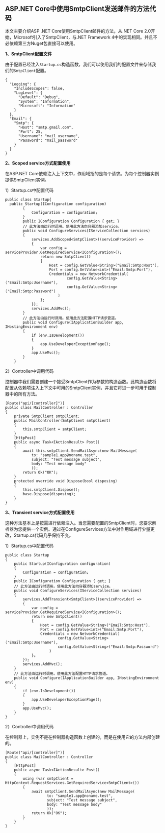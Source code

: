 ##  ASP.NET Core中使用SmtpClient发送邮件的方法代码

本文主要介绍ASP .NET Core使用SmtpClient邮件的方法，从.NET Core 2.0开始，Microsoft引入了SmtpClient，与.NET Framework 4中的实现相同。并且不必依赖第三方Nuget包直接可以使用。

**1、SmtpClient配置文件**

由于配置已经注入`Startup.cs`构造函数，我们可以使用我们的配置文件来存储我们的`SmtpClient`配置。

```
{  
  "Logging": {  
    "IncludeScopes": false,  
    "LogLevel": {  
      "Default": "Debug",  
      "System": "Information",  
      "Microsoft": "Information"  
    }  
  },  
  "Email": {  
    "Smtp": {  
      "Host": "smtp.gmail.com",  
      "Port": 25,  
      "Username": "mail_username",  
      "Password": "mail_password"  
    }  
  }  
}  
```



**2、Scoped service方式配置使用**

在ASP.NET Core依赖注入上下文中，作用域指的是每个请求。为每个控制器实例提供SmtpClient实例。

1）Startup.cs中配置代码

```
public class Startup{
  public Startup(IConfiguration configuration)  
        {  
            Configuration = configuration;  
        }  
        public IConfiguration Configuration { get; }  
        // 此方法由运行时调用。使用此方法向容器添加service。  
        public void ConfigureServices(IServiceCollection services)  
        {  
            services.AddScoped<SmtpClient>((serviceProvider) =>  
            {  
                var config = serviceProvider.GetRequiredService<IConfiguration>();  
                return new SmtpClient()  
                {  
                    Host = config.GetValue<String>("Email:Smtp:Host"),  
                    Port = config.GetValue<int>("Email:Smtp:Port"),  
                    Credentials = new NetworkCredential(  
                            config.GetValue<String>("Email:Smtp:Username"),   
                            config.GetValue<String>("Email:Smtp:Password")  
                        )  
                };  
            });  
            services.AddMvc();  
        }  
        // 此方法由运行时调用。使用此方法配置HTTP请求管道。  
        public void Configure(IApplicationBuilder app, IHostingEnvironment env)  
        {  
            if (env.IsDevelopment())  
            {  
                app.UseDeveloperExceptionPage();  
            }  
            app.UseMvc();  
        }  
    }  
```









2）Controller中调用代码

控制器中我们需要创建一个接受SmtpClient作为参数的构造函数。此构造函数将配置从依赖项注入上下文中可用的SmtpClient实例，并且它将进一步可用于控制器中的所有方法。

```
[Route("api/[controller]")]  
public class MailController : Controller  
{  
    private SmtpClient smtpClient;  
    public MailController(SmtpClient smtpClient)  
    {  
        this.smtpClient = smtpClient;  
    }  
    [HttpPost]  
    public async Task<IActionResult> Post()  
    {  
        await this.smtpClient.SendMailAsync(new MailMessage(  
            to: "sample1.app@noname.test",  
            subject: "Test message subject",  
            body: "Test message body"  
            ));  
        return Ok("OK");  
    }  
    protected override void Dispose(bool disposing)  
    {  
        this.smtpClient.Dispose();  
        base.Dispose(disposing);  
    }  
}  
```













**3、Transient service方式配置使用**

这种方法基本上是按需进行依赖注入。当您需要配置的SmtpClient时，您要求解析器为您提供一个实例。通过在ConfigureServices方法中对作用域进行少量更改，Startup.cs代码几乎保持不变。

1）Startup.cs中配置代码

```
public class Startup  
{  
    public Startup(IConfiguration configuration)  
    {  
        Configuration = configuration;  
    }  
    public IConfiguration Configuration { get; }  
    // 此方法由运行时调用。使用此方法向容器添加service。 
    public void ConfigureServices(IServiceCollection services)  
    {  
        services.AddTransient<SmtpClient>((serviceProvider) =>  
        {  
            var config = serviceProvider.GetRequiredService<IConfiguration>();  
            return new SmtpClient()  
            {  
                Host = config.GetValue<String>("Email:Smtp:Host"),  
                Port = config.GetValue<int>("Email:Smtp:Port"),  
                Credentials = new NetworkCredential(  
                        config.GetValue<String>("Email:Smtp:Username"),   
                        config.GetValue<String>("Email:Smtp:Password")  
                    )  
            };  
        });  
        services.AddMvc();  
    }  
    // 此方法由运行时调用。使用此方法配置HTTP请求管道。
    public void Configure(IApplicationBuilder app, IHostingEnvironment env)  
    {  
        if (env.IsDevelopment())  
        {  
            app.UseDeveloperExceptionPage();  
        }  
        app.UseMvc();  
    }  
} 
```









2）Controller中调用代码

在控制器上，实例不是在控制器构造函数上创建的，而是在使用它的方法内部创建的。

```
[Route("api/[controller]")]  
public class MailController : Controller  
{  
    [HttpPost]  
    public async Task<IActionResult> Post()  
    {  
        using (var smtpClient = HttpContext.RequestServices.GetRequiredService<SmtpClient>())  
        {  
            await smtpClient.SendMailAsync(new MailMessage(  
                   to: "sample1.app@noname.test",  
                   subject: "Test message subject",  
                   body: "Test message body"  
                   ));  
            return Ok("OK");  
        }  
    }  
}  
```